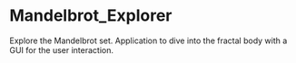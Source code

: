 # Mandelbrot_Explorer
Explore the Mandelbrot set. Application to dive into the fractal body with a GUI for the user interaction.

